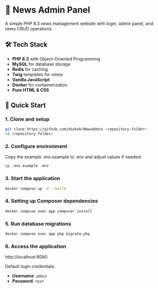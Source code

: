 # 📰 News Admin Panel

A simple PHP 8.3 news management website with login, admin panel, and news CRUD operations.

## 🛠 Tech Stack

- **PHP 8.3** with Object-Oriented Programming
- **MySQL** for database storage
- **Redis** for caching
- **Twig** templates for views
- **Vanilla JavaScript**
- **Docker** for containerization
- **Pure HTML & CSS**

## 🚀 Quick Start

### 1. Clone and setup
```bash
git clone https://github.com/dazkok/NewsAdmin <repository-folder>
cd <repository-folder>
```

### 2. Configure environment
Copy the example .env.example to .env and adjust values if needed:
```bash
cp .env.example .env
```

### 3. Start the application
```bash
docker compose up -d --build
```

### 4. Setting up Composer dependencies
```bash
docker compose exec app composer install
```

### 5. Run database migrations
```bash
docker compose exec app php migrate.php
```

### 6. Access the application
http://localhost:8080

Default login credentials:

- **Username**: `admin`
- **Password**: `test`
